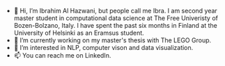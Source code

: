 - 👋 Hi, I’m Ibrahim Al Hazwani, but people call me Ibra. I am second year master student in computational data science at The Free Univeristy of Bozen-Bolzano, Italy. I have spent the past six months in Finland at the University of Helsinki as an Eramsus student. 
- 🌱 I’m currently working on my master's thesis with The LEGO Group.
- 👀 I’m interested in NLP, computer vison and data visualization.
- 📫 You can reach me on LinkedIn.
<!---
- 💞️ I’m looking to collaborate on ...
--->
<!---
ibrahimalhazwani/ibrahimalhazwani is a ✨ special ✨ repository because its `README.md` (this file) appears on your GitHub profile.
You can click the Preview link to take a look at your changes.
--->
